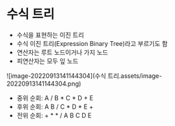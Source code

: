 # 수식 트리

- 수식을 표현하는 이진 트리
- 수식 이진 트리(Expression Binary Tree)라고 부르기도 함
- 연산자는 루트 노드이거나 가지 노드
- 피연산자는 모두 잎 노드



![image-20220913141144304](수식 트리.assets/image-20220913141144304.png)

- 중위 순회: A / B \* C * D + E
- 후위 순회: A B / C * D * E +
- 전위 순회: + * * / A B C D E

